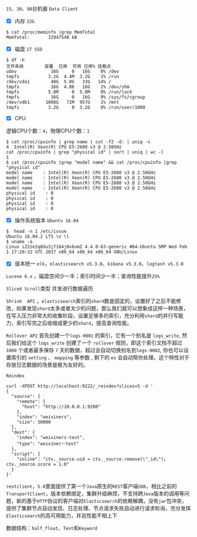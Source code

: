 `15`、`30`、`90`台机器 `Data Client`

* [x] 内存 `32G`

```
$ cat /proc/meminfo |grep MemTotal
MemTotal:       32947548 kB
```

* [x] 磁盘 `1T SSD`

```
$ df -h
文件系统        容量  已用  可用 已用% 挂载点
udev             16G     0   16G    0% /dev
tmpfs           3.2G  4.4M  3.2G    1% /run
/dev/vda1        40G  5.0G   33G   14% /
tmpfs            16G  4.0K   16G    1% /dev/shm
tmpfs           5.0M     0  5.0M    0% /run/lock
tmpfs            16G     0   16G    0% /sys/fs/cgroup
/dev/vdb1      1008G   72M  957G    1% /mnt
tmpfs           3.2G     0  3.2G    0% /run/user/1000
```

* [x] CPU

逻辑CPU个数：`4`，物理CPU个数：`1`

```
$ cat /proc/cpuinfo | grep name | cut -f2 -d: | uniq -c 
4  Intel(R) Xeon(R) CPU E5-2680 v3 @ 2.50GHz
cat /proc/cpuinfo | grep "physical id" | sort | uniq | wc -l
1
$ cat /proc/cpuinfo |grep "model name" && cat /proc/cpuinfo |grep "physical id"
model name    : Intel(R) Xeon(R) CPU E5-2680 v3 @ 2.50GHz
model name    : Intel(R) Xeon(R) CPU E5-2680 v3 @ 2.50GHz
model name    : Intel(R) Xeon(R) CPU E5-2680 v3 @ 2.50GHz
model name    : Intel(R) Xeon(R) CPU E5-2680 v3 @ 2.50GHz
physical id    : 0
physical id    : 0
physical id    : 0
physical id    : 0
```

* [x] 操作系统版本 `Ubuntu 16.04`

```
$  head -n 1 /etc/issue
Ubuntu 16.04.2 LTS \n \l
$ uname -a
Linux iZ2ze2q8du3j7164j0v6umZ 4.4.0-63-generic #84-Ubuntu SMP Wed Feb 1 17:20:32 UTC 2017 x86_64 x86_64 x86_64 GNU/Linux
```

* [x] 版本统一 `elk`，`elasticsearch v5.3.0`、`kibana v5.3.0`、`logtash v5.3.0`

`Lucene 6.x` ，磁盘空间少一半；索引时间少一半；查询性能提升`25%`

`Sliced Scroll`类型 并发进行数据遍历

`Shrink  API` ，`elasticsearch`索引的`shard`数是固定的，设置好了之后不能修改，如果发现`shard`太多或者太少的问题，那么我们就可以想象成这样一种场景，在写入压力非常大的收集阶段，设置足够多的索引，充分利用`shard`的并行写能力，索引写完之后收缩成更少的`shard`，提高查询性能。

`Rollover API`  首先创建一个`logs-0001` 的索引，它有一个别名是 `logs_write`, 然后我们给这个 `logs_write` 创建了一个 `rollover` 规则，即这个索引文档不超过 `1000` 个或者最多保存 `7` 天的数据，超过会自动切换别名到`logs-0002`, 你也可以设置索引的 `setting` 、 `mapping` 等参数 , 剩下的 `es` 会自动帮你处理。这个特性对于存放日志数据的场景是极为友好的。

`Reindex`

```
curl -XPOST http://localhost:9222/_reindex?slices=5 -d '
{
  "source": {
    "remote": {
      "host": "http://10.0.0.1:9200"
    },
    "index": "weixiners",
    "size": 50000
  },
  "dest": {
    "index": "weixiners-test",
    "type": "weixiner－test"
  },
  "script": {
    "inline": "ctx._source.uid = ctx._source.remove(\"_id\"); ctx._source.score = 1.0"
  }
}'
```

`restclient`，`5.0`里面提供了第一个`Java`原生的`REST`客户端`SDK`，相比之前的`TransportClient`，版本依赖绑定，集群升级麻烦，不支持跨`Java`版本的调用等问题，新的基于`HTTP`协议的客户端对`Elasticsearch`的依赖解耦，没有`jar`包冲突，提供了集群节点自动发现、日志处理、节点请求失败自动进行请求轮询，充分发挥`Elasticsearch`的高可用能力，并且性能不相上下

数据结构：`half_float`、`Text`和`Keyword`

